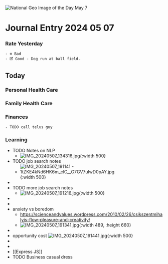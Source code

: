 ![National Geo Image of the Day May 7](https://i.natgeofe.com/n/fcab7681-6f5a-4b46-aec8-08927105bf43/spermwhale000PhotoAmandaCotton.jpg)

# Journal Entry 2024 05 07

### Rate Yesterday
	- ⌧ Bad
	- 🗹 Good - Dog run at ball field.

## Today

### Personal Health Care
### Family Health Care
### Finances
	- TODO call telus guy
### Learning

- TODO Notes on NLP
	- ![IMG_20240507_134316.jpg](../assets/IMG_20240507_134316_1715131696232_0.jpg){:width 500}
- TODO job search notes
	- ![IMG_20240507_191141 - 1tZKE4kNd6HK6m_clC__G7GV7ulwD0pAY.jpg](../assets/IMG_20240507_191141_-_1tZKE4kNd6HK6m_clC_G7GV7ulwD0pAY_1715131782993_0.jpg){:width 500}
-
- TODO more job search notes
	- ![IMG_20240507_191216.jpg](../assets/IMG_20240507_191216_1715131817640_0.jpg){:width 500}
-
-
- anxiety vs boredom
	- https://scienceandvalues.wordpress.com/2010/02/26/csikszentmihalyis-flow-pleasure-and-creativity/
	- ![IMG_20240507_191341.jpg](../assets/IMG_20240507_191341_1715132122082_0.jpg){:width 489, :height 660}
-
- opportunity cost
  ![IMG_20240507_191441.jpg](../assets/IMG_20240507_191441_1715132140519_0.jpg){:width 500}
-
-
- [[Express JS]]
- TODO Business casual dress